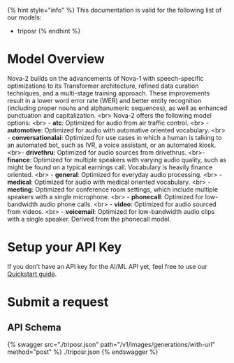 [#references:start]: <> ({ "template": "openapi" })
{% hint style="info" %}
This documentation is valid for the following list of our models:
* triposr
{% endhint %}

# Model Overview
Nova-2 builds on the advancements of Nova-1 with speech-specific optimizations to its Transformer architecture, refined data curation techniques, and a multi-stage training approach. These improvements result in a lower word error rate (WER) and better entity recognition (including proper nouns and alphanumeric sequences), as well as enhanced punctuation and capitalization. &lt;br&gt; Nova-2 offers the following model options: &lt;br&gt; - **atc**: Optimized for audio from air traffic control. &lt;br&gt; - **automotive**: Optimized for audio with automative oriented vocabulary. &lt;br&gt; - **conversationalai**: Optimized for use cases in which a human is talking to an automated bot, such as IVR, a voice assistant, or an automated kiosk. &lt;br&gt;- **drivethru**: Optimized for audio sources from drivethrus. &lt;br&gt;- **finance**: Optimized for multiple speakers with varying audio quality, such as might be found on a typical earnings call. Vocabulary is heavily finance oriented. &lt;br&gt; - **general**: Optimized for everyday audio processing. &lt;br&gt; - **medical**: Optimized for audio with medical oriented vocabulary. &lt;br&gt; - **meeting**: Optimized for conference room settings, which include multiple speakers with a single microphone. &lt;br&gt; - **phonecall**: Optimized for low-bandwidth audio phone calls. &lt;br&gt; - **video**: Optimized for audio sourced from videos. &lt;br&gt; - **voicemail**: Optimized for low-bandwidth audio clips with a single speaker. Derived from the phonecall model.

# Setup your API Key
If you don’t have an API key for the AI/ML API yet, feel free to use our [Quickstart guide](https://docs.aimlapi.com/quickstart/setting-up).

# Submit a request
## API Schema
{% swagger src="./triposr.json" path="/v1/images/generations/with-url" method="post" %}
./triposr.json
{% endswagger %}


[#references:end]: <> ({})
